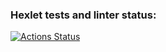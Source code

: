 ### Hexlet tests and linter status:
[![Actions Status](https://github.com/rustam-1108d/backend-project-4/actions/workflows/hexlet-check.yml/badge.svg)](https://github.com/rustam-1108d/backend-project-4/actions)